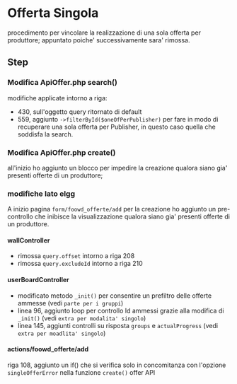 Offerta Singola
===============

procedimento per vincolare la realizzazione di una sola offerta per produttore; appuntato poiche' successivamente sara' rimossa.


Step
----

### Modifica ApiOffer.php search()

modifiche applicate intorno a riga: 


* 430, sull'oggetto query ritornato di default 
* 559, aggiunto `->filterById($oneOfPerPublisher)` per fare in modo di recuperare una sola offerta per Publisher, in questo caso quella che soddisfa la search.


### Modifica ApiOffer.php create()

all'inizio ho aggiunto un blocco per impedire la creazione qualora siano gia' presenti offerte di un produttore;


### modifiche lato elgg

A inizio pagina `form/foowd_offerte/add` per la creazione ho aggiunto un pre-controllo che inibisce la visualizzazione qualora siano gia' presenti offerte di un produttore.

#### wallController

- rimossa `query.offset` intorno a riga 208 
- rimossa `query.excludeId` intorno a riga 210 


#### userBoardController

* modificato metodo `_init()` per consentire un prefiltro delle offerte ammesse (vedi `parte per i gruppi`)
* linea 96, aggiunto loop per controllo Id ammessi grazie alla modifica di `_init()` (vedi `extra per modalita' singolo`)
* linea 145, aggiunti controlli su risposta `groups` e `actualProgress` (vedi `extra per moadlita' singolo`)


#### actions/foowd_offerte/add

riga 108, aggiunto un if() che si verifica solo in concomitanza con l'opzione `singleOfferError` nella funzione `create()` offer API 

